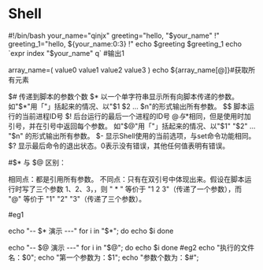 # Shell

#!/bin/bash
your_name="qinjx"
greeting="hello, "$your_name" !"
greeting_1="hello, ${your_name:0:3} !"
echo $greeting $greeting_1
echo `expr index "$your_name" q` #输出1

array_name=(
value0
value1
value2
value3
)
echo ${array_name[@]}#获取所有元素 



$# 	传递到脚本的参数个数
$* 	以一个单字符串显示所有向脚本传递的参数。
如"$*"用「"」括起来的情况、以"$1 $2 … $n"的形式输出所有参数。
$$ 	脚本运行的当前进程ID号
$! 	后台运行的最后一个进程的ID号
$@ 	与$*相同，但是使用时加引号，并在引号中返回每个参数。
如"$@"用「"」括起来的情况、以"$1" "$2" … "$n" 的形式输出所有参数。
$- 	显示Shell使用的当前选项，与set命令功能相同。
$? 	显示最后命令的退出状态。0表示没有错误，其他任何值表明有错误。

#$* 与 $@ 区别：

相同点：都是引用所有参数。
不同点：只有在双引号中体现出来。假设在脚本运行时写了三个参数 1、2、3，，则 " * " 等价于 "1 2 3"（传递了一个参数），而 "@" 等价于 "1" "2" "3"（传递了三个参数）。

#eg1

echo "-- \$* 演示 ---"
for i in "$*"; do
    echo $i
done

echo "-- \$@ 演示 ---"
for i in "$@"; do
    echo $i
done
#eg2
echo "执行的文件名：$0";
echo "第一个参数为：$1";
echo "参数个数为：$#";